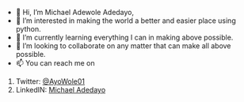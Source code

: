 - 👋 Hi, I’m Michael Adewole Adedayo,
- 👀 I’m interested in making the world a better and easier place using python.
- 🌱 I’m currently learning everything I can in making above possible.
- 💞️ I’m looking to collaborate on any matter that can make all above possible.
- 📫 You can reach me on 
<ol><li>Twitter: <a href='https://twitter.com/AyoWole01'>@AyoWole01</a></li>
  <li>LinkedIN: <a href='https://www.linkedin.com/in/michael-adedayo'>Michael Adedayo</a></li>
</ol>

<!---
Adewole1/Adewole1 is a ✨ special ✨ repository because its `README.md` (this file) appears on your GitHub profile.
You can click the Preview link to take a look at your changes.
--->
